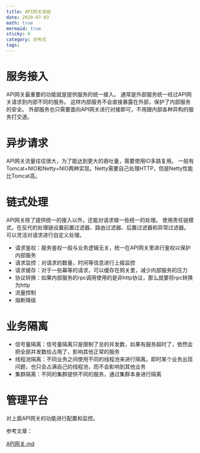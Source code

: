 ```yaml
---
title: API网关总结
date: 2020-07-03
math: true
mermaid: true
sticky: 0
category: 分布式
tags:
---
```


# 服务接入
API网关最重要的功能就是提供服务的统一接入。
通常是外部服务统一经过API网关请求到内部不同的服务。
这样内部服务不会直接暴露在外部，保护了内部服务的安全。
外部服务也只需要面向API网关进行对接即可，不用跟内部各种异构的服务打交道。

# 异步请求
API网关流量往往很大，为了能达到更大的吞吐量，需要使用IO多路复用。
一般有Tomcat+NIO和Netty+NIO两种实现。Netty需要自己处理HTTP，但是Netty性能比Tomcat高。

# 链式处理
API网关除了提供统一的接入以外，还能对请求做一些统一的处理。
使用责任链模式，在反代的处理链设置前置过滤器、路由过滤器、后置过滤器和异常过滤器。
可以灵活对请求进行自定义处理。

+ 请求鉴权：服务鉴权一般与业务逻辑无关，统一在API网关里进行鉴权以保护内部服务
+ 请求监控：对请求的数量，时间等信息进行上报监控
+ 请求缓存：对于一些幕等的请求，可以缓存在网关里，减少内部服务的压力
+ 协议转换：如果内部服务的rpc调用使用的是非http协议，那么就要将rpc转换为http
+ 流量控制
+ 熔断降级

# 业务隔离

+ 信号量隔离：信号量隔离只是限制了总的并发数，如果有服务超时了，依然会把全部并发数给占用了，影响其他正常的服务
+ 线程池隔离：不同业务之间使用不同的线程池来进行隔离。即时某个业务出现问题，也只会占满自己的线程池，而不会影响到其他业务
+ 集群隔离：不同的集群提供不同的服务，通过集群本身进行隔离

# 管理平台
对上面API网关的功能进行配置和监控。


参考文章：

[API网关.md](https://github.com/Snailclimb/JavaGuide/blob/master/docs/system-design/micro-service/API%E7%BD%91%E5%85%B3.md)